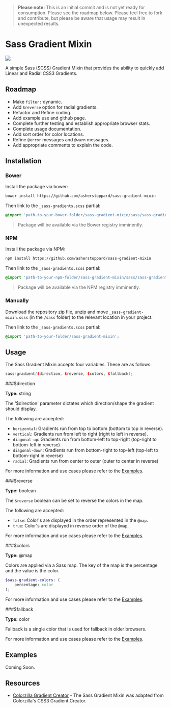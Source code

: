 > **Please note:** This is an initial commit and is not yet ready for consumption. Please see the roadmap below. Please feel free to fork and contribute, but please be aware that usage may result in unexpected results.

# Sass Gradient Mixin

<img src="http://img.shields.io/badge/CURRENT_VERSION-BETA-orange.svg">

A simple Sass (SCSS) Gradient Mixin that provides the ability to quickly add Linear and Radial CSS3 Gradients.

## Roadmap

- Make `filter:` dynamic.
- Add `$reverse` option for radial gradients.
- Refactor and Refine coding.
- Add example use and github page.
- Complete further testing and establish appropriate browser stats.
- Complete usage documentation.
- Add sort order for color locations.
- Refine `@error` messages and `@warn` messages.
- Add appropriate comments to explain the code.

## Installation

### Bower

Install the package via bower:

```sh
bower install https://github.com/asherstoppard/sass-gradient-mixin
```

Then link to the `_sass-gradients.scss` partial:

```SCSS
@import 'path-to-your-bower-folder/sass-gradient-mixin/sass/sass-gradient-mixin';
```

> Package will be available via the Bower registry imminently.

### NPM

Install the package via NPM:

```sh
npm install https://github.com/asherstoppard/sass-gradient-mixin
```

Then link to the `_sass-gradients.scss` partial:

```SCSS
@import 'path-to-your-npm-folder/sass-gradient-mixin/sass/sass-gradient-mixin';
```

> Package will be available via the NPM registry imminently.

### Manually

Download the repository zip file, unzip and move `_sass-gradient-mixin.scss` (in the `/sass` folder) to the relevant location in your project.

Then link to the `_sass-gradients.scss` partial:

```SCSS
@import 'path-to-your-folder/sass-gradient-mixin';
```

## Usage

The Sass Gradient Mixin accepts four variables. These are as follows:

```SCSS
sass-gradient($direction, $reverse, $colors, $fallback);
```

###$direction

**Type:** string

The '$direction' parameter dictates which direction/shape the gradient should display.

The following are accepted:

- `horizontal`: Gradients run from top to bottom (bottom to top in reverse).
- `vertical`: Gradients run from left to right (right to left in reverse).
- `diagonal-up`: Gradients run from bottom-left to top-right (top-right to bottom-left in reverse)
- `diagonal-down`: Gradients run from bottom-right to top-left (top-left to bottom-right in reverse)
- `radial`: Gradients run from center to outer (outer to center in reverse)

For more information and use cases please refer to the [Examples](#examples).

###$reverse

**Type:** boolean

The `$reverse` boolean can be set to reverse the colors in the map.

The following are accepted:

- `false`: Color's are displayed in the order represented in the `@map`.
- `true`: Color's are displayed in reverse order of the `@map`.

For more information and use cases please refer to the [Examples](#examples).

###$colors

**Type:** @map

Colors are applied via a Sass map. The key of the map is the percentage and the value is the color.

```scss
$sass-gradient-colors: (
	percentage: color
);
```

For more information and use cases please refer to the [Examples](#examples).

###$fallback

**Type:** color

Fallback is a single color that is used for fallback in older browsers.

For more information and use cases please refer to the [Examples](#examples).

## Examples

Coming Soon.

## Resources

- [Colorzilla Gradient Creator](http://www.colorzilla.com/gradient-editor/) - The Sass Gradient Mixin was adapted from Colorzilla's CSS3 Gradient Creator.